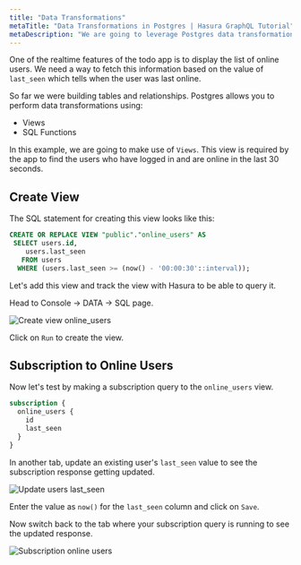 ```yaml
---
title: "Data Transformations"
metaTitle: "Data Transformations in Postgres | Hasura GraphQL Tutorial"
metaDescription: "We are going to leverage Postgres data transformations using Views and SQL Functions to find online users required for the app"
---
```




One of the realtime features of the todo app is to display the list of online users. We need a way to fetch this information based on the value of `last_seen` which tells when the user was last online.

So far we were building tables and relationships.
Postgres allows you to perform data transformations using:

- Views
- SQL Functions

In this example, we are going to make use of `Views`. This view is required by the app to find the users who have logged in and are online in the last 30 seconds.

## Create View

The SQL statement for creating this view looks like this:

```sql
CREATE OR REPLACE VIEW "public"."online_users" AS 
 SELECT users.id,
    users.last_seen
   FROM users
  WHERE (users.last_seen >= (now() - '00:00:30'::interval));
```

Let's add this view and track the view with Hasura to be able to query it.

Head to Console -> DATA -> SQL page.

![Create view online_users](https://graphql-engine-cdn.hasura.io/learn-hasura/assets/graphql-hasura/create-view.png)

Click on `Run` to create the view.

## Subscription to Online Users

Now let's test by making a subscription query to the `online_users` view.

```graphql
subscription {
  online_users {
    id
    last_seen
  }
}
```

In another tab, update an existing user's `last_seen` value to see the subscription response getting updated.

![Update users last_seen](https://graphql-engine-cdn.hasura.io/learn-hasura/assets/graphql-hasura/update-users-last-seen.png)

Enter the value as `now()` for the `last_seen` column and click on `Save`.

Now switch back to the tab where your subscription query is running to see the updated response.

![Subscription online users](https://graphql-engine-cdn.hasura.io/learn-hasura/assets/graphql-hasura/online-users-subscription.png)





